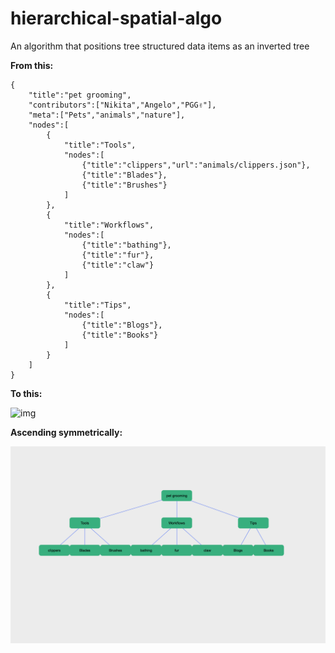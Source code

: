 # hierarchical-spatial-algo
An algorithm that positions tree structured data items as an inverted tree

**From this:** 

```
{
	"title":"pet grooming",
	"contributors":["Nikita","Angelo","PGG✌️"],
	"meta":["Pets","animals","nature"],
	"nodes":[
		{
			"title":"Tools",
			"nodes":[
				{"title":"clippers","url":"animals/clippers.json"},
				{"title":"Blades"},
				{"title":"Brushes"}
			]
		},
		{
			"title":"Workflows",
			"nodes":[
				{"title":"bathing"},
				{"title":"fur"},
				{"title":"claw"}
			]
		},
		{
			"title":"Tips",
			"nodes":[
				{"title":"Blogs"},
				{"title":"Books"}
			]
		}
	]
}
```

**To this:**

<img width="800" alt="img" src="https://raw.githubusercontent.com/learn-anything/img/master/petgrooming.png">


**Ascending symmetrically:** 

<img width="800" alt="img" src="https://github.com/stylekit/img/blob/master/Screen Shot 2017-05-22 at 02.39.34.png?raw=true">

